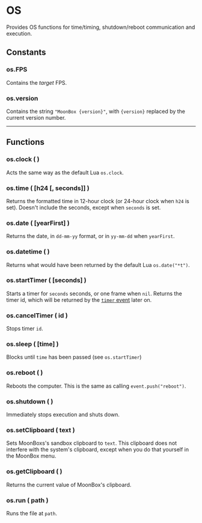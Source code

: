 # OS
Provides OS functions for time/timing,
shutdown/reboot communication and execution.

## Constants
### os.FPS
Contains the *target* FPS.

### os.version
Contains the string `"MoonBox {version}"`,
with `{version}` replaced by the current version number.

---

## Functions
### os.clock ( )
Acts the same way as the default Lua `os.clock`.

### os.time ( [h24 [, seconds]] )
Returns the formatted time in 12-hour clock
(or 24-hour clock when `h24` is set).
Doesn't include the seconds, except when `seconds` is set.

### os.date ( [yearFirst] )
Returns the date, in `dd-mm-yy` format,
or in `yy-mm-dd` when `yearFirst`.

### os.datetime ( )
Returns what would have been returned by the default Lua `os.date("*t")`.

### os.startTimer ( [seconds] )
Starts a timer for `seconds` seconds, or one frame when `nil`.
Returns the timer id, which will be returned by the [`timer` event](event.md#timer) later on.

### os.cancelTimer ( id )
Stops timer `id`.

### os.sleep ( [time] )
Blocks until `time` has been passed (see `os.startTimer`)

### os.reboot ( )
Reboots the computer. This is the same as calling `event.push("reboot")`.

### os.shutdown ( )
Immediately stops execution and shuts down.

### os.setClipboard ( text )
Sets MoonBoxs's sandbox clipboard to `text`.
This clipboard does not interfere with the system's clipboard,
except when you do that yourself in the MoonBox menu.

### os.getClipboard ( )
Returns the current value of MoonBox's clipboard.

### os.run ( path )
Runs the file at `path`.
